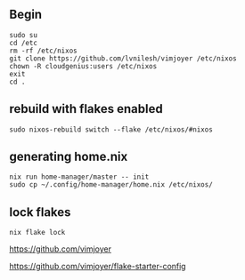 ## Begin

```
sudo su
cd /etc
rm -rf /etc/nixos
git clone https://github.com/lvnilesh/vimjoyer /etc/nixos
chown -R cloudgenius:users /etc/nixos
exit
cd .
```
## rebuild with flakes enabled
```
sudo nixos-rebuild switch --flake /etc/nixos/#nixos
```

## generating home.nix
```
nix run home-manager/master -- init
sudo cp ~/.config/home-manager/home.nix /etc/nixos/
```

## lock flakes

```
nix flake lock
```

https://github.com/vimjoyer

https://github.com/vimjoyer/flake-starter-config